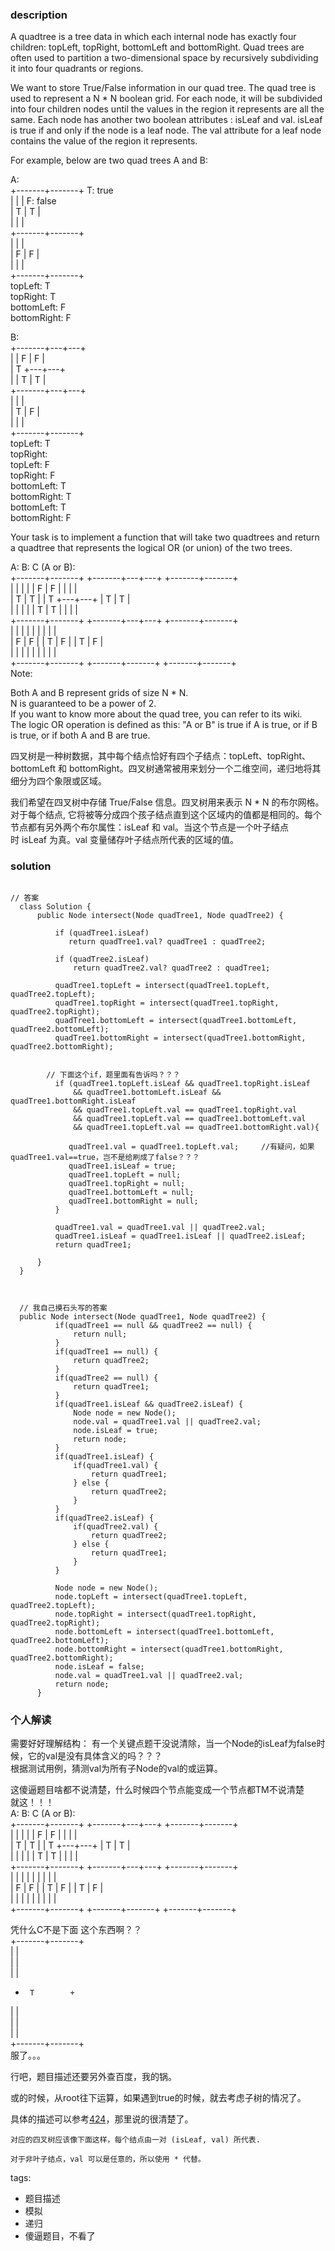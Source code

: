### description    
  A quadtree is a tree data in which each internal node has exactly four children: topLeft, topRight, bottomLeft and bottomRight. Quad trees are often used to partition a two-dimensional space by recursively subdividing it into four quadrants or regions.  
    
  We want to store True/False information in our quad tree. The quad tree is used to represent a N * N boolean grid. For each node, it will be subdivided into four children nodes until the values in the region it represents are all the same. Each node has another two boolean attributes : isLeaf and val. isLeaf is true if and only if the node is a leaf node. The val attribute for a leaf node contains the value of the region it represents.  
    
  For example, below are two quad trees A and B:  
    
  A:  
  +-------+-------+   T: true  
  |       |       |   F: false  
  |   T   |   T   |  
  |       |       |  
  +-------+-------+  
  |       |       |  
  |   F   |   F   |  
  |       |       |  
  +-------+-------+  
  topLeft: T  
  topRight: T  
  bottomLeft: F  
  bottomRight: F  
    
  B:                 
  +-------+---+---+  
  |       | F | F |  
  |   T   +---+---+  
  |       | T | T |  
  +-------+---+---+  
  |       |       |  
  |   T   |   F   |  
  |       |       |  
  +-------+-------+  
  topLeft: T  
  topRight:  
       topLeft: F  
       topRight: F  
       bottomLeft: T  
       bottomRight: T  
  bottomLeft: T  
  bottomRight: F  
     
    
  Your task is to implement a function that will take two quadtrees and return a quadtree that represents the logical OR (or union) of the two trees.  
    
  A:                 B:                 C (A or B):  
  +-------+-------+  +-------+---+---+  +-------+-------+  
  |       |       |  |       | F | F |  |       |       |  
  |   T   |   T   |  |   T   +---+---+  |   T   |   T   |  
  |       |       |  |       | T | T |  |       |       |  
  +-------+-------+  +-------+---+---+  +-------+-------+  
  |       |       |  |       |       |  |       |       |  
  |   F   |   F   |  |   T   |   F   |  |   T   |   F   |  
  |       |       |  |       |       |  |       |       |  
  +-------+-------+  +-------+-------+  +-------+-------+  
  Note:  
    
  Both A and B represent grids of size N * N.  
  N is guaranteed to be a power of 2.  
  If you want to know more about the quad tree, you can refer to its wiki.  
  The logic OR operation is defined as this: "A or B" is true if A is true, or if B is true, or if both A and B are true.  
    
  四叉树是一种树数据，其中每个结点恰好有四个子结点：topLeft、topRight、bottomLeft 和 bottomRight。四叉树通常被用来划分一个二维空间，递归地将其细分为四个象限或区域。  
    
  我们希望在四叉树中存储 True/False 信息。四叉树用来表示 N * N 的布尔网格。对于每个结点, 它将被等分成四个孩子结点直到这个区域内的值都是相同的。每个节点都有另外两个布尔属性：isLeaf 和 val。当这个节点是一个叶子结点时 isLeaf 为真。val 变量储存叶子结点所代表的区域的值。  
    
### solution    
```    
  
// 答案  
  class Solution {  
      public Node intersect(Node quadTree1, Node quadTree2) {  
            
          if (quadTree1.isLeaf)  
             return quadTree1.val? quadTree1 : quadTree2;  
             
          if (quadTree2.isLeaf)  
              return quadTree2.val? quadTree2 : quadTree1;  
           
          quadTree1.topLeft = intersect(quadTree1.topLeft, quadTree2.topLeft);  
          quadTree1.topRight = intersect(quadTree1.topRight, quadTree2.topRight);  
          quadTree1.bottomLeft = intersect(quadTree1.bottomLeft, quadTree2.bottomLeft);  
          quadTree1.bottomRight = intersect(quadTree1.bottomRight, quadTree2.bottomRight);  
          
          
        // 下面这个if，题里面有告诉吗？？？  
          if (quadTree1.topLeft.isLeaf && quadTree1.topRight.isLeaf   
              && quadTree1.bottomLeft.isLeaf && quadTree1.bottomRight.isLeaf  
              && quadTree1.topLeft.val == quadTree1.topRight.val   
              && quadTree1.topLeft.val == quadTree1.bottomLeft.val   
              && quadTree1.topLeft.val == quadTree1.bottomRight.val){  
               
             quadTree1.val = quadTree1.topLeft.val;     //有疑问，如果quadTree1.val==true，岂不是给刷成了false？？？  
             quadTree1.isLeaf = true;  
             quadTree1.topLeft = null;  
             quadTree1.topRight = null;  
             quadTree1.bottomLeft = null;  
             quadTree1.bottomRight = null;  
          }  
            
          quadTree1.val = quadTree1.val || quadTree2.val;   
          quadTree1.isLeaf = quadTree1.isLeaf || quadTree2.isLeaf;  
          return quadTree1;  
    
      }  
  }  
    
    
    
  // 我自己摸石头写的答案  
  public Node intersect(Node quadTree1, Node quadTree2) {  
          if(quadTree1 == null && quadTree2 == null) {  
              return null;  
          }  
          if(quadTree1 == null) {  
              return quadTree2;  
          }  
          if(quadTree2 == null) {  
              return quadTree1;  
          }  
          if(quadTree1.isLeaf && quadTree2.isLeaf) {  
              Node node = new Node();  
              node.val = quadTree1.val || quadTree2.val;  
              node.isLeaf = true;  
              return node;  
          }  
          if(quadTree1.isLeaf) {  
              if(quadTree1.val) {  
                  return quadTree1;  
              } else {  
                  return quadTree2;  
              }  
          }  
          if(quadTree2.isLeaf) {  
              if(quadTree2.val) {  
                  return quadTree2;  
              } else {  
                  return quadTree1;  
              }  
          }  
    
          Node node = new Node();  
          node.topLeft = intersect(quadTree1.topLeft, quadTree2.topLeft);  
          node.topRight = intersect(quadTree1.topRight, quadTree2.topRight);  
          node.bottomLeft = intersect(quadTree1.bottomLeft, quadTree2.bottomLeft);  
          node.bottomRight = intersect(quadTree1.bottomRight, quadTree2.bottomRight);  
          node.isLeaf = false;  
          node.val = quadTree1.val || quadTree2.val;  
          return node;  
      }  
```    
    
### 个人解读    
  需要好好理解结构： 有一个关键点题干没说清除，当一个Node的isLeaf为false时候，它的val是没有具体含义的吗？？？  
  根据测试用例，猜测val为所有子Node的val的或运算。  
    
  这傻逼题目啥都不说清楚，什么时候四个节点能变成一个节点都TM不说清楚  
  就这！！！  
  A:                 B:                 C (A or B):  
  +-------+-------+  +-------+---+---+  +-------+-------+  
  |       |       |  |       | F | F |  |       |       |  
  |   T   |   T   |  |   T   +---+---+  |   T   |   T   |  
  |       |       |  |       | T | T |  |       |       |  
  +-------+-------+  +-------+---+---+  +-------+-------+  
  |       |       |  |       |       |  |       |       |  
  |   F   |   F   |  |   T   |   F   |  |   T   |   F   |  
  |       |       |  |       |       |  |       |       |  
  +-------+-------+  +-------+-------+  +-------+-------+  
    
  凭什么C不是下面 这个东西啊？？  
   +-------+-------+  
   |               |  
   |               |  
   |               |  
   +      T        +  
   |               |  
   |               |  
   |               |  
   +-------+-------+  
   服了。。。  
   
   行吧，题目描述还要另外查百度，我的锅。  
   
   或的时候，从root往下运算，如果遇到true的时候，就去考虑子树的情况了。  
   
   具体的描述可以参考[424](424_Longest%20Repeating%20Character%20Replacement(Medium).md)，那里说的很清楚了。  
   ```
   对应的四叉树应该像下面这样，每个结点由一对 (isLeaf, val) 所代表.
   
   对于非叶子结点，val 可以是任意的，所以使用 * 代替。
   ```
   
    
tags:    
  -  题目描述  
  -  模拟  
  -  递归  
  -  傻逼题目，不看了  
